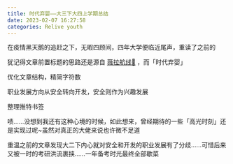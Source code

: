 ```yaml
---
title: 时代弃婴——大三下大四上学期总结
date: 2023-02-07 16:27:58
categories: Relive youth
---
```

在疫情黑天鹅的追赶之下，无暇四顾间，四年大学便临近尾声，重读了之前的

犹记得文章前置标题的思路还是源自 [薇拉航线🌺](https://www.zuozuovera.com/) ，而「时代弃婴」

优化文章结构，精简字符数

职业发展方向从安全转向开发，安全则作为兴趣发展


整理推特书签

啧……没想到我还有这种心境的时候，如此想来，曾经期待的一些「高光时刻」还是实现过呢~虽然对真正的大佬来说也许微不足道

重温之前的文章发现大二下内心就对安全和开发的职业发展有了分歧……可惜后来又被一时的考研洪流裹挟……一年备考时光最终全部歇菜
